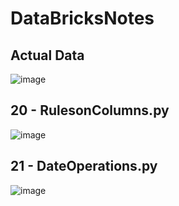 # DataBricksNotes

## Actual Data
![image](https://user-images.githubusercontent.com/44162521/206761280-ad4a9954-ad7f-44d4-b99b-6c026cd65f9d.png)


## 20 - RulesonColumns.py
![image](https://user-images.githubusercontent.com/44162521/206760590-36f5187e-5e2d-4f3d-bec4-1a625fcc254a.png)

## 21 - DateOperations.py
![image](https://user-images.githubusercontent.com/44162521/206759780-34c75079-6b04-4809-bb3c-e5f44ab88a28.png)


